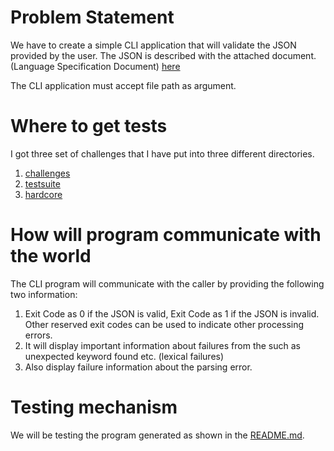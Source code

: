 # Problem Statement

We have to create a simple CLI application that will validate the JSON provided by the user. The JSON is described with
the attached document. (Language Specification Document) [here](./language_document.pdf)

The CLI application must accept file path as argument.

# Where to get tests

I got three set of challenges that I have put into three different directories.

1. [challenges](https://www.dropbox.com/s/vthtr4897fkuhw8/tests.zip?dl=1)
2. [testsuite](https://www.json.org/JSON_checker/test.zip)
3. [hardcore](https://download-directory.github.io/?url=https%3A%2F%2Fgithub.com%2Fnst%2FJSONTestSuite%2Ftree%2Fmaster%2Ftest_parsing)

# How will program communicate with the world

The CLI program will communicate with the caller by providing the following two information:

1. Exit Code as 0 if the JSON is valid, Exit Code as 1 if the JSON is invalid. Other reserved exit codes can be used to
   indicate other processing errors.
2. It will display important information about failures from the such as unexpected keyword found etc. (lexical failures)
3. Also display failure information about the parsing error.

# Testing mechanism

We will be testing the program generated as shown in the [README.md](../README.md).